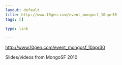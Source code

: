 ```yaml
--- 
layout: default
title: http://www.10gen.com/event_mongosf_10apr30
tags: []

type: link

---
```

<a href="http://www.10gen.com/event_mongosf_10apr30">http://www.10gen.com/event_mongosf_10apr30</a>

Slides/videos from MongoSF 2010
